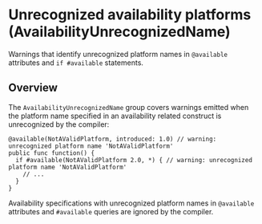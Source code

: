 # Unrecognized availability platforms (AvailabilityUnrecognizedName)

Warnings that identify unrecognized platform names in `@available` attributes and `if #available` statements.

## Overview

The `AvailabilityUnrecognizedName` group covers warnings emitted when the platform name specified in an availability related construct is unrecognized by the compiler:

```
@available(NotAValidPlatform, introduced: 1.0) // warning: unrecognized platform name 'NotAValidPlatform'
public func function() {
  if #available(NotAValidPlatform 2.0, *) { // warning: unrecognized platform name 'NotAValidPlatform'
    // ...
  }
}
```

Availability specifications with unrecognized platform names in `@available` attributes and `#available` queries are ignored by the compiler.
